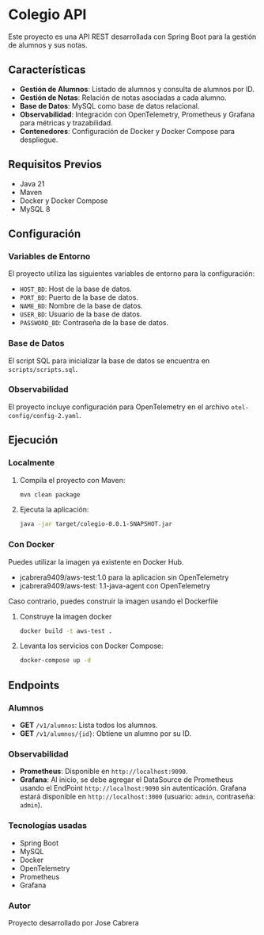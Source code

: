 # Colegio API

Este proyecto es una API REST desarrollada con Spring Boot para la gestión de alumnos y sus notas.

## Características

- **Gestión de Alumnos**: Listado de alumnos y consulta de alumnos por ID.
- **Gestión de Notas**: Relación de notas asociadas a cada alumno.
- **Base de Datos**: MySQL como base de datos relacional.
- **Observabilidad**: Integración con OpenTelemetry, Prometheus y Grafana para métricas y trazabilidad.
- **Contenedores**: Configuración de Docker y Docker Compose para despliegue.

## Requisitos Previos

- Java 21
- Maven
- Docker y Docker Compose
- MySQL 8

## Configuración

### Variables de Entorno

El proyecto utiliza las siguientes variables de entorno para la configuración:

- `HOST_BD`: Host de la base de datos.
- `PORT_BD`: Puerto de la base de datos.
- `NAME_BD`: Nombre de la base de datos.
- `USER_BD`: Usuario de la base de datos.
- `PASSWORD_BD`: Contraseña de la base de datos.

### Base de Datos

El script SQL para inicializar la base de datos se encuentra en `scripts/scripts.sql`.

### Observabilidad

El proyecto incluye configuración para OpenTelemetry en el archivo `otel-config/config-2.yaml`.

## Ejecución

### Localmente

1. Compila el proyecto con Maven:
   ```bash
   mvn clean package
2. Ejecuta la aplicación:
   ```bash
   java -jar target/colegio-0.0.1-SNAPSHOT.jar

### Con Docker

Puedes utilizar la imagen ya existente en Docker Hub.

- jcabrera9409/aws-test:1.0 para la aplicacion sin OpenTelemetry 
- jcabrera9409/aws-test: 1.1-java-agent con OpenTelemetry

Caso contrario, puedes construir la imagen usando el Dockerfile

1. Construye la imagen docker
   ```bash
   docker build -t aws-test .

2. Levanta los servicios con Docker Compose:
   ```bash
   docker-compose up -d

## Endpoints

### Alumnos

- **GET** `/v1/alumnos`: Lista todos los alumnos.
- **GET** `/v1/alumnos/{id}`: Obtiene un alumno por su ID.

### Observabilidad

- **Prometheus**: Disponible en `http://localhost:9090`.
- **Grafana**: Al inicio, se debe agregar el DataSource de Prometheus usando el EndPoint `http://localhost:9090` sin autenticación. Grafana estará disponible en `http://localhost:3000` (usuario: `admin`, contraseña: `admin`).

### Tecnologías usadas

- Spring Boot
- MySQL
- Docker
- OpenTelemetry
- Prometheus
- Grafana

### Autor
Proyecto desarrollado por Jose Cabrera